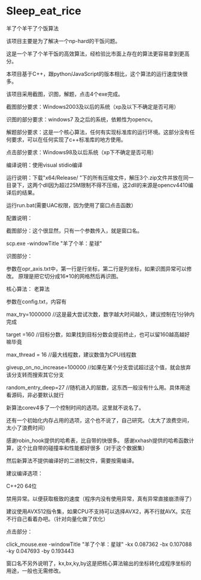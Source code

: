 # Sleep_eat_rice
羊了个羊干了个饭算法

该项目主要是为了解决一个np-hard的干饭问题。

这是一个羊了个羊干饭的高效算法，经检验比市面上存在的算法更容易拿到更高分。

本项目基于C++，跟python/JavaScript的版本相比，这个算法的运行速度快很多。

该项目采用截图，识图，解题，点击4个exe完成。

截图部分要求：Windows2003及以后的系统（xp及以下不确定是否可用）

识图的部分要求：windows7 及之后的系统，依赖性为opencv。

解题部分要求：这是一个核心算法，任何有实现标准库的运行环境。这部分没有任何要求，可以在任何实现了c++标准库的地方使用。

点击部分要求：Windows98及以后系统（xp下不确定是否可用）

编译说明：使用visual stidio编译

运行说明：下载"x64/Release/ "下的所有压缩文件，解压3个.zip文件并放在同一目录下，这两个dll因为超过25M限制不得不压缩，这2dll的来源是opencv4410编译后的结果。

运行run.bat(需要UAC权限，因为使用了窗口点击函数）

配置说明：

截图部分：这个很显然，只有一个参数传入，就是窗口名。

scp.exe -windowTitle "羊了个羊：星球"

识图部分：

参数在opr_axis.txt中，第一行是行坐标，第二行是列坐标，如果识图异常可以修改。 原理是把它切分成16*10的网格然后再识图。

核心算法：
老算法

参数在config.txt，内容有

max_try=1000000 //这是最大尝试次数，数字越大时间越久，建议控制在1分钟内完成

target =160 //目标分数，如果找到目标分数会提前终止，也可以留160越高越好嘛毕竟

max_thread = 16 //最大线程数，建议数值为CPU线程数

giveup_on_no_increase=100000 //如果在某个分支尝试超过这个值，就会放弃该分支转而搜索其它分支

random_entry_deep=27 //随机进入的层数，这东西一般没有什么用。具体用途看源码，非必要默认就行

新算法corev4多了一个控制时间的选项。这里就不说名了。

还有一个初始化内存占用的选项，这个也不说了，自己研究。（太大了浪费空间，太小了浪费时间）

感谢robin_hook提供的哈希表，比自带的快很多。
感谢xxhash提供的哈希函数计算，这个比自带的碰撞率和性能都好很多（对于这个数据集）

然后新算法不提供编译好的二进制文件，需要按需编译。

建议编译选项：

C++20 64位

禁用异常。以便获取极致的速度（程序内没有使用异常，真有异常直接崩溃得了）

建议使用AVX512指令集，如果CPU不支持可以选择AVX2，再不行就AVX。实在不行自己看着办吧。（针对向量化做了优化）






点击部分：

click_mouse.exe -windowTitle "羊了个羊：星球" -kx 0.087362 -bx 0.107088 -ky 0.047693 -by 0.193443

窗口名不另外说明了，kx,bx,ky,by这是把核心算法输出的坐标转化成程序坐标的用途，一般也无需修改。


